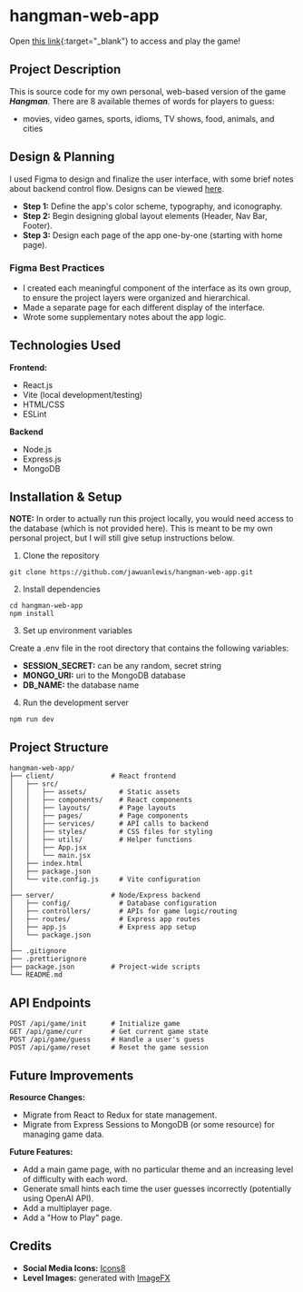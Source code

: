 # hangman-web-app

Open [this link](https://hangman-web-app-466f2d94c639.herokuapp.com/){:target="_blank"} to access and play the game!

## Project Description

This is source code for my own personal, web-based version of the game **_Hangman_**.
There are 8 available themes of words for players to guess:

- movies, video games, sports, idioms, TV shows, food, animals, and cities

## Design & Planning

I used Figma to design and finalize the user interface, with some brief notes about backend control flow. Designs can be viewed <a href="https://www.figma.com/design/tOop8Aqlh0zycbjdERI0Ut/Hangman?node-id=0-1&t=uR8s9pxzcX4Zwzt0-1" target="_blank">here</a>.

- **Step 1:** Define the app's color scheme, typography, and iconography.
- **Step 2:** Begin designing global layout elements (Header, Nav Bar, Footer).
- **Step 3:** Design each page of the app one-by-one (starting with home page).

### Figma Best Practices

- I created each meaningful component of the interface as its own group, to ensure the project layers were organized and hierarchical.
- Made a separate page for each different display of the interface.
- Wrote some supplementary notes about the app logic.

## Technologies Used

**Frontend:**

- React.js
- Vite (local development/testing)
- HTML/CSS
- ESLint

**Backend**

- Node.js
- Express.js
- MongoDB

## Installation & Setup

**NOTE:** In order to actually run this project locally, you would need access to the database (which is not provided here). This is meant to be my own personal project, but I will still give setup instructions below.

1. Clone the repository

```
git clone https://github.com/jawuanlewis/hangman-web-app.git
```

2. Install dependencies

```
cd hangman-web-app
npm install
```

3. Set up environment variables

Create a .env file in the root directory that contains the following variables:

- **SESSION_SECRET:** can be any random, secret string
- **MONGO_URI:** uri to the MongoDB database
- **DB_NAME:** the database name

4. Run the development server

```
npm run dev
```

## Project Structure

```
hangman-web-app/
├── client/              # React frontend
│   ├── src/
│   │   ├── assets/        # Static assets
│   │   ├── components/    # React components
│   │   ├── layouts/       # Page layouts
│   │   ├── pages/         # Page components
│   │   ├── services/      # API calls to backend
│   │   ├── styles/        # CSS files for styling
│   │   ├── utils/         # Helper functions
│   │   ├── App.jsx
│   │   └── main.jsx
│   ├── index.html
│   ├── package.json
│   └── vite.config.js     # Vite configuration
│
├── server/              # Node/Express backend
│   ├── config/            # Database configuration
│   ├── controllers/       # APIs for game logic/routing
│   ├── routes/            # Express app routes
│   ├── app.js             # Express app setup
│   └── package.json
│
├── .gitignore
├── .prettierignore
├── package.json         # Project-wide scripts
└── README.md
```

## API Endpoints

```
POST /api/game/init      # Initialize game
GET /api/game/curr       # Get current game state
POST /api/game/guess     # Handle a user's guess
POST /api/game/reset     # Reset the game session
```

## Future Improvements

**Resource Changes:**

- Migrate from React to Redux for state management.
- Migrate from Express Sessions to MongoDB (or some resource) for managing game data.

**Future Features:**

- Add a main game page, with no particular theme and an increasing level of difficulty with each word.
- Generate small hints each time the user guesses incorrectly (potentially using OpenAI API).
- Add a multiplayer page.
- Add a "How to Play" page.

## Credits

- **Social Media Icons:** <a href="https://icons8.com" target="_blank">Icons8</a>
- **Level Images:** generated with <a href="https://labs.google/fx/tools/image-fx" target="_blank">ImageFX</a>
